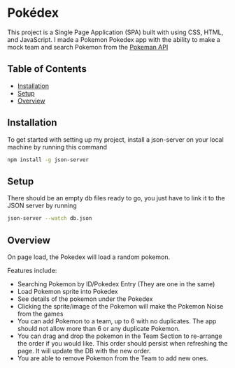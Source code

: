 # Pokédex

This project is a Single Page Application (SPA) built with using CSS, HTML, and JavaScript. I made a Pokemon Pokedex app with the ability to make a mock team and search Pokemon from the [Pokeman API](https://pokeapi.co/)

## Table of Contents

- [Installation](#installation)
- [Setup](#setup)
- [Overview](#overview)

## Installation

To get started with setting up my project, install a json-server on your local machine by running this command

```sh
npm install -g json-server
```
## Setup

There should be an empty db files ready to go, you just have to link it to the JSON server by running

```sh
json-server --watch db.json
```

## Overview

On page load, the Pokedex will load a random pokemon.

Features include: 
- Searching Pokemon by ID/Pokedex Entry (They are one in the same)
- Load Pokemon sprite into Pokedex
- See details of the pokemon under the Pokedex
- Clicking the sprite/image of the Pokemon will make the Pokemon Noise from the games
- You can add Pokemon to a team, up to 6 with no duplicates. The app should not allow more than 6 or any duplicate Pokemon.
- You can drag and drop the pokemon in the Team Section to re-arrange the order if you would like. This order should persist when refreshing the page. It will update the DB with the new order.
- You are able to remove Pokemon from the Team to add new ones.

 
